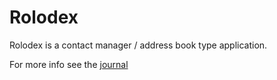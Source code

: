 # Rolodex

Rolodex is a contact manager / address book type application.

For more info see the [journal](rolodex.org)
